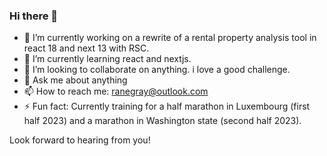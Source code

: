 ### Hi there 👋

- 🔭 I’m currently working on a rewrite of a rental property analysis tool in react 18 and next 13 with RSC.
- 🌱 I’m currently learning react and nextjs.
- 👯 I’m looking to collaborate on anything. i love a good challenge.
- 💬 Ask me about anything
- 📫 How to reach me: ranegray@outlook.com
- ⚡ Fun fact: Currently training for a half marathon in Luxembourg (first half 2023) and a marathon in Washington state (second half 2023).

Look forward to hearing from you!
